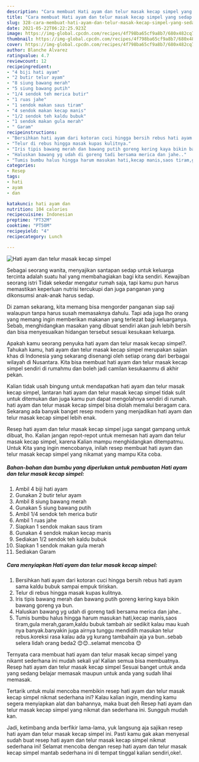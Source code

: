 ```yaml
---
description: "Cara membuat Hati ayam dan telur masak kecap simpel yang sedap dan Mudah Dibuat"
title: "Cara membuat Hati ayam dan telur masak kecap simpel yang sedap dan Mudah Dibuat"
slug: 328-cara-membuat-hati-ayam-dan-telur-masak-kecap-simpel-yang-sedap-dan-mudah-dibuat
date: 2021-05-22T06:22:25.923Z
image: https://img-global.cpcdn.com/recipes/4f798ba65cf9a8b7/680x482cq70/hati-ayam-dan-telur-masak-kecap-simpel-foto-resep-utama.jpg
thumbnail: https://img-global.cpcdn.com/recipes/4f798ba65cf9a8b7/680x482cq70/hati-ayam-dan-telur-masak-kecap-simpel-foto-resep-utama.jpg
cover: https://img-global.cpcdn.com/recipes/4f798ba65cf9a8b7/680x482cq70/hati-ayam-dan-telur-masak-kecap-simpel-foto-resep-utama.jpg
author: Blanche Alvarez
ratingvalue: 4.7
reviewcount: 12
recipeingredient:
- "4 biji hati ayam"
- "2 butir telur ayam"
- "8 siung bawang merah"
- "5 siung bawang putih"
- "1/4 sendok teh merica butir"
- "1 ruas jahe"
- "1 sendok makan saus tiram"
- "4 sendok makan kecap manis"
- "1/2 sendok teh kaldu bubuk"
- "1 sendok makan gula merah"
- " Garam"
recipeinstructions:
- "Bersihkan hati ayam dari kotoran cuci hingga bersih rebus hati ayam sama kaldu bubuk sampai empuk tiriskan."
- "Telur di rebus hingga masak kupas kulitnya."
- "Iris tipis bawang merah dan bawang putih goreng kering kaya bikin bawang goreng ya bun."
- "Haluskan bawang yg udah di goreng tadi bersama merica dan jahe.."
- "Tumis bumbu halus hingga harum masukan hati,kecap manis,saos tiram,gula merah,garam,kaldu bubuk tambah air sedikit kalau mau kuah nya banyak.banyakin juga airnya tunggu mendidih masukan telur rebus.koreksi rasa kalau ada yg kurang tambahain aja ya bun..sebab selera lidah orang beda2 😊😊..selamat mencoba 😊"
categories:
- Resep
tags:
- hati
- ayam
- dan

katakunci: hati ayam dan 
nutrition: 104 calories
recipecuisine: Indonesian
preptime: "PT32M"
cooktime: "PT50M"
recipeyield: "4"
recipecategory: Lunch

---
```



![Hati ayam dan telur masak kecap simpel](https://img-global.cpcdn.com/recipes/4f798ba65cf9a8b7/680x482cq70/hati-ayam-dan-telur-masak-kecap-simpel-foto-resep-utama.jpg)

Sebagai seorang wanita, menyajikan santapan sedap untuk keluarga tercinta adalah suatu hal yang membahagiakan bagi kita sendiri. Kewajiban seorang istri Tidak sekedar mengatur rumah saja, tapi kamu pun harus memastikan keperluan nutrisi tercukupi dan juga panganan yang dikonsumsi anak-anak harus sedap.

Di zaman  sekarang, kita memang bisa mengorder panganan siap saji walaupun tanpa harus susah memasaknya dahulu. Tapi ada juga lho orang yang memang ingin memberikan makanan yang terlezat bagi keluarganya. Sebab, menghidangkan masakan yang dibuat sendiri akan jauh lebih bersih dan bisa menyesuaikan hidangan tersebut sesuai kesukaan keluarga. 



Apakah kamu seorang penyuka hati ayam dan telur masak kecap simpel?. Tahukah kamu, hati ayam dan telur masak kecap simpel merupakan sajian khas di Indonesia yang sekarang disenangi oleh setiap orang dari berbagai wilayah di Nusantara. Kita bisa membuat hati ayam dan telur masak kecap simpel sendiri di rumahmu dan boleh jadi camilan kesukaanmu di akhir pekan.

Kalian tidak usah bingung untuk mendapatkan hati ayam dan telur masak kecap simpel, lantaran hati ayam dan telur masak kecap simpel tidak sulit untuk ditemukan dan juga kamu pun dapat mengolahnya sendiri di rumah. hati ayam dan telur masak kecap simpel bisa diolah memalui beragam cara. Sekarang ada banyak banget resep modern yang menjadikan hati ayam dan telur masak kecap simpel lebih enak.

Resep hati ayam dan telur masak kecap simpel juga sangat gampang untuk dibuat, lho. Kalian jangan repot-repot untuk memesan hati ayam dan telur masak kecap simpel, karena Kalian mampu menghidangkan ditempatmu. Untuk Kita yang ingin mencobanya, inilah resep membuat hati ayam dan telur masak kecap simpel yang nikamat yang mampu Kita coba.

<!--inarticleads1-->

##### Bahan-bahan dan bumbu yang diperlukan untuk pembuatan Hati ayam dan telur masak kecap simpel:

1. Ambil 4 biji hati ayam
1. Gunakan 2 butir telur ayam
1. Ambil 8 siung bawang merah
1. Gunakan 5 siung bawang putih
1. Ambil 1/4 sendok teh merica butir
1. Ambil 1 ruas jahe
1. Siapkan 1 sendok makan saus tiram
1. Gunakan 4 sendok makan kecap manis
1. Sediakan 1/2 sendok teh kaldu bubuk
1. Siapkan 1 sendok makan gula merah
1. Sediakan  Garam




<!--inarticleads2-->

##### Cara menyiapkan Hati ayam dan telur masak kecap simpel:

1. Bersihkan hati ayam dari kotoran cuci hingga bersih rebus hati ayam sama kaldu bubuk sampai empuk tiriskan.
1. Telur di rebus hingga masak kupas kulitnya.
1. Iris tipis bawang merah dan bawang putih goreng kering kaya bikin bawang goreng ya bun.
1. Haluskan bawang yg udah di goreng tadi bersama merica dan jahe..
1. Tumis bumbu halus hingga harum masukan hati,kecap manis,saos tiram,gula merah,garam,kaldu bubuk tambah air sedikit kalau mau kuah nya banyak.banyakin juga airnya tunggu mendidih masukan telur rebus.koreksi rasa kalau ada yg kurang tambahain aja ya bun..sebab selera lidah orang beda2 😊😊..selamat mencoba 😊




Ternyata cara membuat hati ayam dan telur masak kecap simpel yang nikamt sederhana ini mudah sekali ya! Kalian semua bisa membuatnya. Resep hati ayam dan telur masak kecap simpel Sesuai banget untuk anda yang sedang belajar memasak maupun untuk anda yang sudah lihai memasak.

Tertarik untuk mulai mencoba membikin resep hati ayam dan telur masak kecap simpel nikmat sederhana ini? Kalau kalian ingin, mending kamu segera menyiapkan alat dan bahannya, maka buat deh Resep hati ayam dan telur masak kecap simpel yang nikmat dan sederhana ini. Sungguh mudah kan. 

Jadi, ketimbang anda berfikir lama-lama, yuk langsung aja sajikan resep hati ayam dan telur masak kecap simpel ini. Pasti kamu gak akan menyesal sudah buat resep hati ayam dan telur masak kecap simpel nikmat sederhana ini! Selamat mencoba dengan resep hati ayam dan telur masak kecap simpel mantab sederhana ini di tempat tinggal kalian sendiri,oke!.

